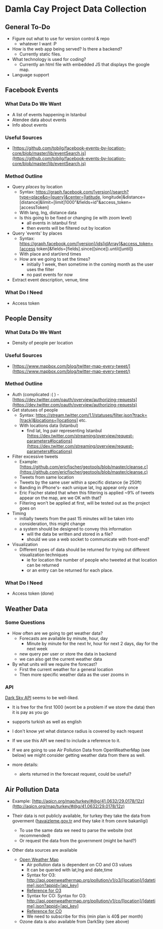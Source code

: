 # Damla Cay Project Data Collection #

## General To-Do ##

- Figure out what to use for version control & repo
	- whatever I want :P
- How is the web app being served? Is there a backend?
	- Currently static files.
- What technology is used for coding?
	- Currently an html file with embedded JS that displays the google map.
- Language support

## Facebook Events ##
### What Data Do We Want ###
- A list of events happening in Istanbul
- Atendee data about events
- Info about events
### Useful Sources ###
- [https://github.com/tobilg/facebook-events-by-location-core/blob/master/lib/eventSearch.js](https://github.com/tobilg/facebook-events-by-location-core/blob/master/lib/eventSearch.js)
### Method Outline ###
- Query *places* by location
	- Syntax: https://graph.facebook.com/[version]/search?type=place&q=[query]&center=[latitude, longitude]&distance=[distance]&limit=[limit]1000"&fields=id"&access_token=[accessToken]
	- With lang, lng, distance data
	- Is this going to be fixed or changing (ie with zoom level)
		- all events in istanbul first
		- then events will be filtered out by location
- Query 'events' by places
	- Syntax: https://graph.facebook.com/[version]/ids[idArray]&access_token=[access token]&fields=[fields].since([since]).until([until])
	- With place and start/end times
	- How are we going to set the times?
		- initially 1 week, then sometime in the coming month as the user uses the filter
		- no past events for now
- Extract event description, venue, time

### What Do I Need ###
- Access token

## People Density ##
### What Data Do We Want ###
- Density of people per  location
### Useful Sources ###
- [https://www.mapbox.com/blog/twitter-map-every-tweet/](https://www.mapbox.com/blog/twitter-map-every-tweet/)
### Method Outline ###
- Auth (complicated :( )
	-[https://dev.twitter.com/oauth/overview/authorizing-requests](https://dev.twitter.com/oauth/overview/authorizing-requests)
- Get statuses of people
	- Syntax: https://stream.twitter.com/1.1/statuses/filter.json?track=[track]&locations=[locations] etc.
	- With locations data (Istanbul)
		- find lat, lng pair representing Istanbul [https://dev.twitter.com/streaming/overview/request-parameters#locations](https://dev.twitter.com/streaming/overview/request-parameters#locations)
- Filter excessive tweets
	-  Example: [https://github.com/ericfischer/geotools/blob/master/cleanse.c](https://github.com/ericfischer/geotools/blob/master/cleanse.c)
	-  Tweets from same location
	-  Tweets by the same user within a specific distance (ie 250ft)
	-  Banding in iPhone's- each unique lat, lng appear only once
	-  Eric Fischer stated that when this filtering is applied ~9% of tweets appear on the map, are we OK with that?
	- Filtering won't be applied at first, will be tested out as the project goes on
- Timing
	- initially tweets from the past 15 minutes will be taken into consideration, this might change
	- a system should be designed to convey this information
		- will the data be written and stored in a file?
		- should we use a web socket to communicate with front-end?
- Visualization
	- Different types of data should be returned for trying out different visualization techniques
		- ie for location the number of people who tweeted at that location can be returned
		- or an entry can be returned for each place.
### What Do I Need ###
- Access token (done)

## Weather Data ##
### Some Questions ###
- How often are we going to get weather data?
	- Forecasts are available by minute, hour, day
		- Minute by minute for the next hr, hour for next 2 days, day for the next week
	- new query per user or store the data in backend
	- we can also get the current weather data
- By what units will we  require the forecast?
	- First the current weather for a general location
	- Then more specific weather data as the user zooms in

### API ###
 [Dark Sky API](https://darksky.net/dev/) seems to be well-liked.

- It is free for the first 1000 (wont be  a problem if we store the data) then it is pay as you go
- supports turkish as well as english
- I don't know yet what distance radius is covered by each request
- If we use this API we need to include a reference to it.
- If we are going to use Air Pollution Data from OpenWeatherMap (see below) we might consider getting weather data from there as well.

- more details:
	- alerts returned in the forecast request, could be useful?

## Air Pollution Data ##
- Example: [http://aqicn.org/map/turkey/#@g/41.0632/29.0178/12z](http://aqicn.org/map/turkey/#@g/41.0632/29.0178/12z)
- Their data is not publicly available, for turkey they take the data from goverment ([havaizleme.gov.tr](havaizleme.gov.tr) and they take it from cevre bakanligi)
	- To use the same data we need to parse the website (not recommended)
	- Or request the data from the government (might be hard?)

- Other data sources are available
	- [Open Weather Map](openweathermap.org)
		- Air pollution data is dependent on CO and O3 values
		- It can be queried with lat,lng and date,time
		- Syntax for O3: http://api.openweathermap.org/pollution/v1/o3/[location]/[datetime].json?appid=[api_key]
		- [Reference for O3](http://openweathermap.org/api/pollution/o3)
		- Syntax for CO: Syntax for O3: http://api.openweathermap.org/pollution/v1/co/[location]/[datetime].json?appid=[api_key]
		- [Reference for CO](http://openweathermap.org/api/pollution/co)
		- We need to subscribe for this (min plan is 40$  per month)
	- Ozone data is also available from DarkSky (see above)
